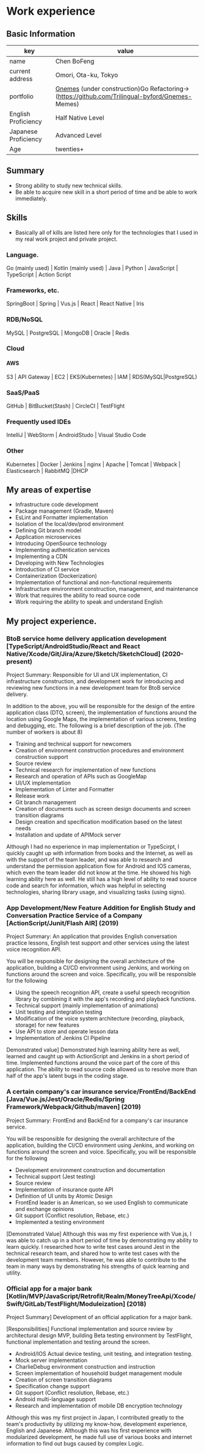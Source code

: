 # Work experience

## Basic Information

|key|value|
|----|----|
|name|Chen BoFeng|
|current address|Omori, Ota-ku, Tokyo|
|portfolio|[Gnemes](https://github.com/Trilingual-byford/Gnemes) (under construction)Go Refactoring->(https://github.com/Trilingual-byford/Gnemes- Memes)|
|English Proficiency|Half Native Level|
|Japanese Proficiency|Advanced Level|
|Age|twenties+|

## Summary

- Strong ability to study new technical skills.
- Be able to acquire new skill in a short period of time and be able to work immediately.

## Skills

- Basically all of kills are listed here only for the technologies that I used in my real work project and private project.

### Language.

Go (mainly used) | Kotlin (mainly used) | Java | Python | JavaScript | TypeScript | Action Script

### Frameworks, etc.

SpringBoot | Spring | Vus.js | React | React Native | Iris

### RDB/NoSQL

MySQL | PostgreSQL | MongoDB | Oracle | Redis 

### Cloud

#### AWS

S3 | API Gateway | EC2 | EKS(Kubernetes) | IAM | RDS(MySQL|PostgreSQL)

### SaaS/PaaS

GitHub | BitBucket(Stash) | CircleCI | TestFlight

### Frequently used IDEs

IntelliJ | WebStorm | AndroidStudo | Visual Studio Code

### Other

Kubernetes | Docker | Jenkins | nginx | Apache | Tomcat | Webpack | Elasticsearch | RabbitMQ |DHCP

## My areas of expertise

- Infrastructure code development
- Package management (Gradle, Maven)
- EsLint and Formatter implementation
- Isolation of the local/dev/prod environment
- Defining Git branch model
- Application microservices
- Introducing OpenSource technology
- Implementing authentication services
- Implementing a CDN
- Developing with New Technologies
- Introduction of CI service
- Containerization (Dockerization)
- Implementation of functional and non-functional requirements
- Infrastructure environment construction, management, and maintenance
- Work that requires the ability to read source code
- Work requiring the ability to speak and understand English

## My project experience.

### BtoB service home delivery application development [TypeScript/AndroidStudio/React and React Native/Xcode/Git/Jira/Azure/Sketch/SketchCloud] (2020-present)

Project Summary: Responsible for UI and UX implementation, CI infrastructure construction, and development work for introducing and reviewing new functions in a new development team for BtoB service delivery.

In addition to the above, you will be responsible for the design of the entire application class (DTO, screen), the implementation of functions around the location using Google Maps, the implementation of various screens, testing and debugging, etc. The following is a brief description of the job. (The number of workers is about 8)
 
 - Training and technical support for newcomers
 - Creation of environment construction procedures and environment construction support
 - Source review
 - Technical research for implementation of new functions
 - Research and operation of APIs such as GoogleMap
 - UI/UX implementation
 - Implementation of Linter and Formatter
 - Release work
 - Git branch management
 - Creation of documents such as screen design documents and screen transition diagrams
 - Design creation and specification modification based on the latest needs
 - Installation and update of APIMock server

Although I had no experience in map implementation or TypeScirpt, I quickly caught up with information from books and the Internet, as well as with the support of the team leader, and was able to research and understand the permission application flow for Android and IOS cameras, which even the team leader did not know at the time. He showed his high learning ability here as well. He still has a high level of ability to read source code and search for information, which was helpful in selecting technologies, sharing library usage, and visualizing tasks (using signs).

### App Development/New Feature Addition for English Study and Conversation Practice Service of a Company [ActionScript/Junit/Flash AIR] (2019)

Project Summary: An application that provides English conversation practice lessons, English test support and other services using the latest voice recognition API.

You will be responsible for designing the overall architecture of the application, building a CI/CD environment using Jenkins, and working on functions around the screen and voice. Specifically, you will be responsible for the following

- Using the speech recognition API, create a useful speech recognition library by combining it with the app's recording and playback functions.
- Technical support (mainly implementation of animations)
- Unit testing and integration testing
- Modification of the voice system architecture (recording, playback, storage) for new features
- Use API to store and operate lesson data
- Implementation of Jenkins CI Pipeline

Demonstrated value] Demonstrated high learning ability here as well, learned and caught up with ActionScript and Jenkins in a short period of time. Implemented functions around the voice part of the core of this application. The ability to read source code allowed us to resolve more than half of the app's latent bugs in the coding stage.

### A certain company's car insurance service/FrontEnd/BackEnd [Java/Vue.js/Jest/Oracle/Redis/Spring Framework/Webpack/Github/maven] (2019)

Project Summary: FrontEnd and BackEnd for a company's car insurance service.

You will be responsible for designing the overall architecture of the application, building the CI/CD environment using Jenkins, and working on functions around the screen and voice. Specifically, you will be responsible for the following

- Development environment construction and documentation
- Technical support (Jest testing)
- Source review
- Implementation of insurance quote API
- Definition of UI units by Atomic Design
- FrontEnd leader is an American, so we used English to communicate and exchange opinions
- Git support (Conflict resolution, Rebase, etc.)
- Implemented a testing environment

[Demonstrated Value] Although this was my first experience with Vue.js, I was able to catch up in a short period of time by demonstrating my ability to learn quickly. I researched how to write test cases around Jest in the technical research team, and shared how to write test cases with the development team members. However, he was able to contribute to the team in many ways by demonstrating his strengths of quick learning and utility.

### Official app for a major bank [Kotlin/MVP/JavaScript/Retrofit/Realm/MoneyTreeApi/Xcode/Swift/GitLab/TestFlight/Moduleization] (2018)

Project Summary] Development of an official application for a major bank.

[Responsibilities] Functional implementation and source review by architectural design MVP, building Beta testing environment by TestFlight, functional implementation and testing around the screen.

- Android/IOS Actual device testing, unit testing, and integration testing.
- Mock server implementation
- CharlieDebug environment construction and instruction
- Screen implementation of household budget management module
- Creation of screen transition diagrams
- Specification change support
- Git support (Conflict resolution, Rebase, etc.)
- Android multi-language support 
- Research and implementation of mobile DB encryption technology

Although this was my first project in Japan, I contributed greatly to the team's productivity by utilizing my know-how, development experience, English and Japanese. Although this was his first experience with modularized development, he made full use of various books and internet information to find out bugs caused by complex Logic.

